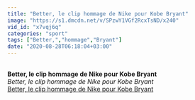 ```yaml
---
title: "Better, le clip hommage de Nike pour Kobe Bryant"
image: "https://s1.dmcdn.net/v/SPzwY1VGf2RcxTsND/x240"
vid_id: "x7vqj6q"
categories: "sport"
tags: ["Better,","hommage","Bryant"]
date: "2020-08-28T06:18:04+03:00"
---
```

<br><b>Better, le clip hommage de Nike pour Kobe Bryant</b><br> <i>Better, le clip hommage de Nike pour Kobe Bryant</i><br> <u>Better, le clip hommage de Nike pour Kobe Bryant</u>
